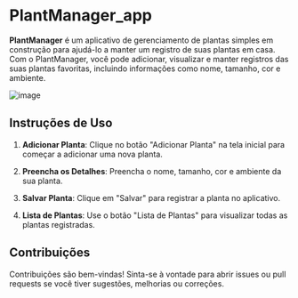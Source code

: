 # PlantManager_app

**PlantManager** é um aplicativo de gerenciamento de plantas simples em construção para ajudá-lo a manter um registro de suas plantas em casa. Com o PlantManager, você pode adicionar, visualizar e manter registros das suas plantas favoritas, incluindo informações como nome, tamanho, cor e ambiente.

![image](https://github.com/1-amanda/PlantManager_app/assets/128250381/cfb5d18d-61a5-47f2-b8f1-9c374c4dae51)


## Instruções de Uso

1. **Adicionar Planta**: Clique no botão "Adicionar Planta" na tela inicial para começar a adicionar uma nova planta.

2. **Preencha os Detalhes**: Preencha o nome, tamanho, cor e ambiente da sua planta.

3. **Salvar Planta**: Clique em "Salvar" para registrar a planta no aplicativo.

4. **Lista de Plantas**: Use o botão "Lista de Plantas" para visualizar todas as plantas registradas.


## Contribuições

Contribuições são bem-vindas! Sinta-se à vontade para abrir issues ou pull requests se você tiver sugestões, melhorias ou correções.

